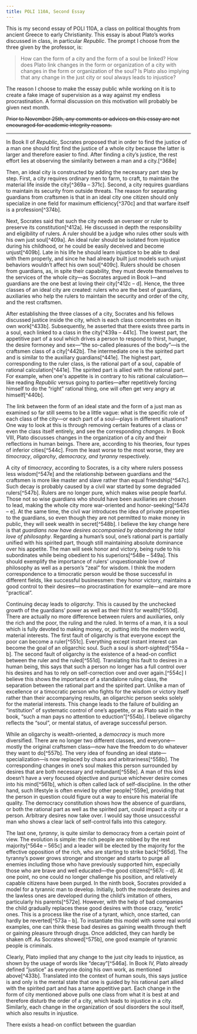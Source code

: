 ```yaml
---
title: POLI 110A, Second Essay
---
```


This is my second essay of POLI 110A, a class on political thoughts from ancient Greece to early Christianity. This essay is about Plato’s works discussed in class, in particular _Republic_. The prompt I choose from the three given by the professor, is:

> How can the form of a city and the form of a soul be linked? How does Plato link changes in the form or organization of a city with changes in the form or organization of the soul? Is Plato also implying that any change in the just city or soul always leads to injustice?

The reason I choose to make the essay public while working on it is to create a fake image of supervision as a way against my endless procrastination. A formal discussion on this motivation will probably be given next month.

~~Prior to November 25th, any comments or advices on this essay are not encouraged for academic integrity reasons.~~

----

In Book II of _Republic_, Socrates proposed that in order to find the justice of a man one should first find the justice of a whole city because the latter is larger and therefore easier to find. After finding a city’s justice, the rest effort lies at observing the similarity between a man and a city.[^368e]

Then, an ideal city is constructed by adding the necessary part step by step. First, a city requires ordinary men to farm, to craft, to maintain the material life inside the city[^369a – 371c]. Second, a city requires guardians to maintain its security from outside threats. The reason for separating guardians from craftsmen is that in an ideal city one citizen should only specialize in one field for maximum efficiency[^370c] and that warfare itself is a profession[^374b].

Next, Socrates said that such the city needs an overseer or ruler to preserve its constitution[^412a]. He discussed in depth the responsibility and eligibility of rulers. A ruler should be a judge who rules other souls with his own just soul[^409a]. An ideal ruler should be isolated from injustice during his childhood, or he could be easily deceived and become unjust[^409b]. Late in his life he should learn injustice to be able to deal with them properly, and since he had already built just models such unjust behaviors wouldn’t affect his own soul[^409c]. Rulers should be chosen from guardians, as, in spite their capability, they must devote themselves to the services of the whole city—as Socrates argued in Book I—and guardians are the one best at loving their city[^412c – d]. Hence, the three classes of an ideal city are created: rulers who are the best of guardians, auxiliaries who help the rulers to maintain the security and order of the city, and the rest craftsmen.

After establishing the three classes of a city, Socrates and his fellows discussed justice inside the city, which is each class concentrates on its own work[^433b]. Subsequently, he asserted that there exists three parts in a soul, each linked to a class in the city[^439a – 441c]. The lowest part, the appetitive part of a soul which drives a person to respond to thirst, hunger, the desire formoney and sex—“the so-called pleasures of the body”—is the craftsmen class of a city[^442b]. The intermediate one is the spirited part and is similar to the auxiliary guardians[^441e]. The highest part, corresponding to the ruler class, is the rational part of a soul, capable of rational calculation[^441e]. The spirited part is allied with the rational part. For example, when one's appetite is in contrary to his rational calculation—like reading _Republic_ versus going to parties—after repetitively forcing himself to do the “right” rational thing, one will often get very angry at himself[^440b].

The link between the form of an ideal state and the form of a just man as examined so far still seems to be a little vague: what is the specific role of each class of the city—or each part of a soul—plays in different situations? One way to look at this is through removing certain features of a class or even the class itself entirely, and see the corresponding _changes_. In Book VIII, Plato discusses changes in the organization of a city and their reflections in human beings. There are, according to his theories, four types of inferior cities[^544c]. From the least worse to the most worse, they are _timocracy_, _oligarchy_, _democracy, and tyranny_ respectively.

A city of _timocracy_, according to Socrates, is a city where rulers possess less wisdom[^547e] and the relationship between guardians and the craftsmen is more like master and slave rather than equal friendship[^547c]. Such decay is probably caused by a civil war started by some degraded rulers[^547b]. Rulers are no longer pure, which makes wise people fearful. Those not so wise guardians who should have been auxiliaries are chosen to lead, making the whole city more war-oriented and honor-seeking[^547d – e]. At the same time, the civil war introduces the idea of private properties to the guardians, so even though they are not permitted to make money in public, they will seek wealth in secret[^548b]. I believe the key change here is that _guardians now have desires accompanied by abandoning the total love of philosophy_. Regarding a human’s soul, one’s rational part is partially unified with his spirited part, though still maintaining absolute dominance over his appetite. The man will seek honor and victory, being rude to his subordinates while being obedient to his superiors[^548e – 549a]. This should exemplify the importance of rulers’ unquestionable love of philosophy as well as a person’s “zeal” for wisdom. I think the modern correspondence to a timocratic person would be those successful in different fields, like successful businessmen: they honor victory, maintains a good control to their desires—no procrastination for example—and are more “practical”.

Continuing decay leads to _oligarchy_. This is caused by the unchecked growth of the guardians’ power as well as their thirst for wealth[^550d]. There are actually no more difference between rulers and auxiliaries, only the rich and the poor, the ruling and the ruled. In terms of a man, it is a soul which is fully devoted to making money, or, putting into the modern world, material interests. The first fault of oligarchy is that everyone except the poor can become a ruler[^551c]. Everything except instant interest can become the goal of an oligarchic soul. Such a soul is _short-sighted_[^554a – b]. The second fault of oligarchy is the existence of a head-on conflict between the ruler and the ruled[^551d]. Translating this fault to desires in a human being, this says that such a person no longer has a full control over his desires and has to rely on self-correction over and over again.[^554c] I believe this shows the importance of a standalone ruling class, the separation between the rational part and the spirited part. Unlike a man of excellence or a timocratic person who fights for the wisdom or victory itself rather than their accompanying results, an oligarchic person seeks solely for the material interests. This change leads to the failure of building an “institution” of systematic control of one’s appetite, or as Plato said in the book, “such a man pays no attention to eduction”[^554b]. I believe oligarchy reflects the “soul”, or mental status, of average successful person.

While an oligarchy is wealth-oriented, a _democracy_ is much more diversified. There are no longer two different classes, and everyone—mostly the original craftsmen class—now have the freedom to do whatever they want to do[^557b]. The very idea of founding an ideal state—specialization—is now replaced by chaos and arbitrariness[^558b]. The corresponding changes in one’s soul makes this person surrounded by desires that are both necessary and redundant[^558e]. A man of this kind doesn’t have a very focused objective and pursue whichever desire comes into his mind[^561b], which is often called lack of self-discipline. In the other hand, such lifestyle is often envied by other people[^559e], providing that the person in question could figure out a way to ensure his material life quality.  The democracy constitution shows how the absence of guardians, or both the rational part as well as the spirited part, could impact a city or a person. Arbitrary desires now take over. I would say those unsuccessful man who shows a clear lack of self-control falls into this category.

The last one, _tyranny_, is quite similar to democracy from a certain point of view. The evolution is simple: the rich people are robbed by the rest majority[^564e – 565c] and a leader will be elected by the majority for the effective opposition of the rich, who are starting to strike back[^565d]. The tyranny’s power grows stronger and stronger and starts to purge all enemies including those who have previously supported him, especially those who are brave and well educated—the good citizens[^567c – d]. At one point, no one could no longer challenge his position, and relatively capable citizens have been purged. In the ninth book, Socrates provided a model for a tyrannic man to develop. Initially, both the moderate desires and the lawless ones are developed during the child’s imitation of others, particularly his parents[^572e]. However, with the help of bad companies the child gradually replaces these good desires with those crazy, “erotic” ones. This is a process like the rise of a tyrant, which, once started, can hardly be reverted[^573a – b]. To instantiate this model with some real world examples, one can think these bad desires as gaining wealth through theft or gaining pleasure through drugs. Once addicted, they can hardly be shaken off. As Socrates showed[^575b], one good example of tyrannic people is criminals.

Clearly, Plato implied that any change to the just city leads to injustice, as shown by the usage of words like “decay”[^546a]. In Book IV, Plato already defined “justice” as everyone doing his own work, as mentioned above[^433b]. Translated into the context of human souls, this says justice is and only is the mental state that one is guided by his rational part allied with the spirited part and has a tame appetitive part. Each change in the form of city mentioned above pulls one class from what it is best at and therefore disturb the order of a city, which leads to injustice in a city. Similarly, each change in the organization of soul disorders the soul itself, which also results in injustice.

There exists a head-on conflict between the guardian